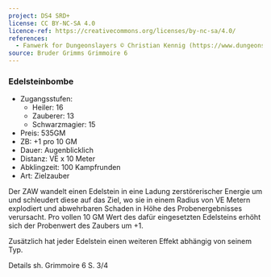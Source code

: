 ```yaml
---
project: DS4 SRD+
license: CC BY-NC-SA 4.0
licence-ref: https://creativecommons.org/licenses/by-nc-sa/4.0/
references: 
  - Fanwerk for Dungeonslayers © Christian Kennig (https://www.dungeonslayers.net/)
source: Bruder Grimms Grimmoire 6
---
```


### Edelsteinbombe

- Zugangsstufen:
  - Heiler: 16
  - Zauberer: 13
  - Schwarzmagier: 15
- Preis: 535GM
- ZB: +1 pro 10 GM
- Dauer: Augenblicklich
- Distanz: VE x 10 Meter
- Abklingzeit: 100 Kampfrunden
- Art: Zielzauber

Der ZAW wandelt einen Edelstein in eine Ladung zerstörerischer Energie um und schleudert diese auf das Ziel, wo sie in einem Radius von VE Metern explodiert und abwehrbaren Schaden in Höhe des Probenergebnisses verursacht. Pro vollen 10 GM Wert des dafür eingesetzten Edelsteins erhöht sich der Probenwert des Zaubers um +1.

Zusätzlich hat jeder Edelstein einen weiteren Effekt abhängig von seinem Typ.

Details sh. Grimmoire 6 S. 3/4

